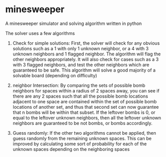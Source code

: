 # minesweeper

A minesweeper simulator and solving algorithm written in python

The solver uses a few algorithms
1. Check for simple solutions:
  First, the solver will check for any obvious solutions such as a 1 with only 1 unknown neighbor, or a 4 with 3 unknown neighbors and 1 flagged neighbor. The algorithm will flag the other neighbors appropriately. It will also check for cases such as a 3 with 3 flagged neighbors, and test the other neighbors which are guaranteed to be safe. This algorithm will solve a good majority of a solvable board (depending on difficulty)

2. neighbor Intersection:
  By comparing the sets of possible bomb neighbors for spaces within a radius of 2 spaces away, you can see if there are any 2 spaces such that all the possible bomb   locations adjacent to one space are contained within the set of possible bomb locations of another set, and thus that second set can now guarantee that n bombs will be within that subset. If the leftover bombs is 0, or equal to the leftover unknown neighbors, then all the leftover unknown neighbors are guaranteed to be not bombs, or bombs accordingly. 

3. Guess randomly:
  If the other two algorithms cannot be applied, then guess randomly from the remaining unknown spaces. This can be improved by calculating some sort of probability for each of the unknown spaces depending on the neighboring spaces
